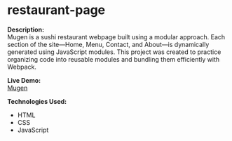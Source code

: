 # restaurant-page

**Description:**  
Mugen is a sushi restaurant webpage built using a modular approach. Each section of the site—Home, Menu, Contact, and About—is dynamically generated using JavaScript modules. This project was created to practice organizing code into reusable modules and bundling them efficiently with Webpack.

**Live Demo:**  
[Mugen](https://andkymon.github.io/Tic-Tac-Toe/)

**Technologies Used:**  
- HTML  
- CSS  
- JavaScript